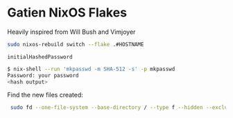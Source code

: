 # Gatien NixOS Flakes

Heavily inspired from Will Bush and Vimjoyer

```bash
sudo nixos-rebuild switch --flake .#HOSTNAME
```

`initialHashedPassword`

```sh
$ nix-shell --run 'mkpasswd -m SHA-512 -s' -p mkpasswd
Password: your password
<hash output>
```

Find the new files created:

```sh
 sudo fd --one-file-system --base-directory / --type f --hidden --exclude "{tmp,etc/passwd}" | fzf
```
